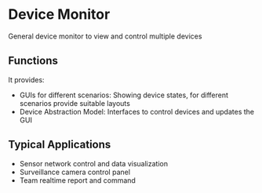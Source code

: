 # Device Monitor

General device monitor to view and control multiple devices

## Functions
It provides:
- GUIs for different scenarios: Showing device states, for different scenarios provide suitable layouts
- Device Abstraction Model: Interfaces to control devices and updates the GUI


## Typical Applications
- Sensor network control and data visualization
- Surveillance camera control panel
- Team realtime report and command
